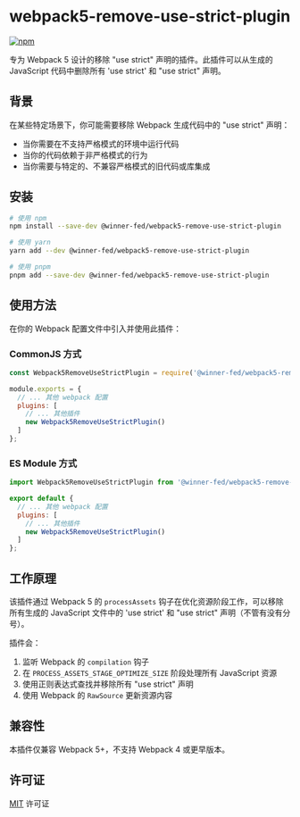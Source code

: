 # webpack5-remove-use-strict-plugin

[![npm](https://img.shields.io/npm/v/@winner-fed/webpack5-remove-use-strict-plugin.svg)](https://npmjs.com/package/@winner-fed/webpack5-remove-use-strict-plugin)

专为 Webpack 5 设计的移除 "use strict" 声明的插件。此插件可以从生成的 JavaScript 代码中删除所有 'use strict' 和 "use strict" 声明。

## 背景

在某些特定场景下，你可能需要移除 Webpack 生成代码中的 "use strict" 声明：

- 当你需要在不支持严格模式的环境中运行代码
- 当你的代码依赖于非严格模式的行为
- 当你需要与特定的、不兼容严格模式的旧代码或库集成

## 安装

```bash
# 使用 npm
npm install --save-dev @winner-fed/webpack5-remove-use-strict-plugin

# 使用 yarn
yarn add --dev @winner-fed/webpack5-remove-use-strict-plugin

# 使用 pnpm
pnpm add --save-dev @winner-fed/webpack5-remove-use-strict-plugin
```

## 使用方法

在你的 Webpack 配置文件中引入并使用此插件：

### CommonJS 方式

```js
const Webpack5RemoveUseStrictPlugin = require('@winner-fed/webpack5-remove-use-strict-plugin');

module.exports = {
  // ... 其他 webpack 配置
  plugins: [
    // ... 其他插件
    new Webpack5RemoveUseStrictPlugin()
  ]
};
```

### ES Module 方式

```js
import Webpack5RemoveUseStrictPlugin from '@winner-fed/webpack5-remove-use-strict-plugin';

export default {
  // ... 其他 webpack 配置
  plugins: [
    // ... 其他插件
    new Webpack5RemoveUseStrictPlugin()
  ]
};
```

## 工作原理

该插件通过 Webpack 5 的 `processAssets` 钩子在优化资源阶段工作，可以移除所有生成的 JavaScript 文件中的 'use strict' 和 "use strict" 声明（不管有没有分号）。

插件会：

1. 监听 Webpack 的 `compilation` 钩子
2. 在 `PROCESS_ASSETS_STAGE_OPTIMIZE_SIZE` 阶段处理所有 JavaScript 资源
3. 使用正则表达式查找并移除所有 "use strict" 声明
4. 使用 Webpack 的 `RawSource` 更新资源内容

## 兼容性

本插件仅兼容 Webpack 5+，不支持 Webpack 4 或更早版本。

## 许可证

[MIT](./LICENSE) 许可证
